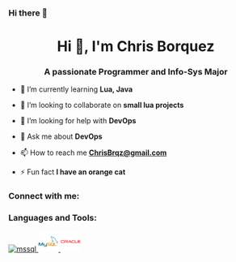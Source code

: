 ### Hi there 👋

<h1 align="center">Hi 👋, I'm Chris Borquez</h1>
<h3 align="center">A passionate Programmer and Info-Sys Major</h3>

- 🌱 I’m currently learning **Lua, Java**

- 👯 I’m looking to collaborate on **small lua projects**

- 🤝 I’m looking for help with **DevOps**

- 💬 Ask me about **DevOps**

- 📫 How to reach me **ChrisBrqz@gmail.com**

- ⚡ Fun fact **I have an orange cat**

<h3 align="left">Connect with me:</h3>
<p align="left">
</p>

<h3 align="left">Languages and Tools:</h3>
<p align="left"> <a href="https://www.microsoft.com/en-us/sql-server" target="_blank" rel="noreferrer"> <img src="https://www.svgrepo.com/show/303229/microsoft-sql-server-logo.svg" alt="mssql" width="40" height="40"/> </a> <a href="https://www.mysql.com/" target="_blank" rel="noreferrer"> <img src="https://raw.githubusercontent.com/devicons/devicon/master/icons/mysql/mysql-original-wordmark.svg" alt="mysql" width="40" height="40"/> </a> <a href="https://www.oracle.com/" target="_blank" rel="noreferrer"> <img src="https://raw.githubusercontent.com/devicons/devicon/master/icons/oracle/oracle-original.svg" alt="oracle" width="40" height="40"/> </a> </p>
